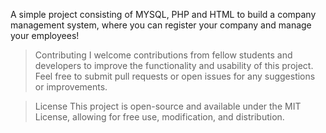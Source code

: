 A simple project consisting of MYSQL, PHP and HTML to build a company management system, where you can register your company and manage your employees!


> Contributing
I welcome contributions from fellow students and developers to improve the functionality and usability of this project. Feel free to submit pull requests or open issues for any suggestions or improvements.

> License
This project is open-source and available under the MIT License, allowing for free use, modification, and distribution.
